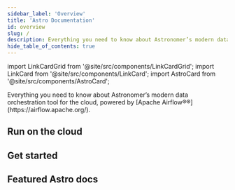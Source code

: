 ```yaml
---
sidebar_label: 'Overview'
title: 'Astro Documentation'
id: overview
slug: /
description: Everything you need to know about Astronomer’s modern data orchestration tool for the cloud, powered by Apache Airflow®.
hide_table_of_contents: true
---
```


import LinkCardGrid from '@site/src/components/LinkCardGrid';
import LinkCard from '@site/src/components/LinkCard';
import AstroCard from '@site/src/components/AstroCard';

<p class="DocItem__header-description">Everything you need to know about Astronomer’s modern data orchestration tool for the cloud, powered by [Apache Airflow®®](https://airflow.apache.org/).</p>

<AstroCard />

## Run on the cloud

<LinkCardGrid>
  <LinkCard topIcon label="Create a Deployment" description="A Deployment is an instance of Apache Airflow hosted on Astro." href="/astro/create-deployment" icon="/docs/img/deployment.svg" />
  <LinkCard topIcon label="Deploy code" description="Get your DAGs up and running on Astro." href="/astro/deploy-code" icon="/docs/img/code.svg" />
  <LinkCard topIcon label="Automate with CI/CD" description="Push code to Astro using templates for popular CI/CD tools." href="/astro/ci-cd-templates/template-overview" icon="/docs/img/automation.svg" />
</LinkCardGrid>

## Get started

<LinkCardGrid>
  <LinkCard label="I'm unfamiliar with Apache Airflow" description="Use tutorials and concepts to learn everything you need to know about running Airflow." href="/learn/" icon="/docs/img/airflow-logo.png" />
  <LinkCard label="I'm ready to create my first project" description="Learn how to create an Astro project and run it locally with the Astro command-line interface (CLI)." href="/astro/first-dag-cli" icon="/docs/img/astro-monogram.svg" />
</LinkCardGrid>

## Featured Astro docs

<LinkCardGrid>
  <LinkCard truncate label="Get started with the Astro CLI" description="Create an Astro project and run it locally to start developing your DAGs." href="/astro/cli/get-started-cli" />
  <LinkCard truncate label="Automate code deploys with CI/CD" description="Configure your Airflow environments to run faster and cost less." href="/astro/set-up-ci-cd" />
  <LinkCard truncate label="Deploy code to Astro" description="Use the Astro CLI to push your Astro project to a Deployment" href="/astro/deploy-code" />
</LinkCardGrid>
